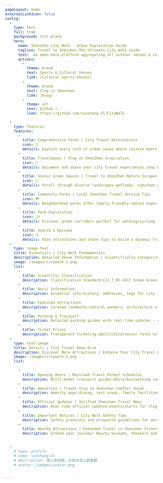 ```yaml
---
pageLayout: home
externalLinkIcon: false
config:
  -
    type: hero
    full: true
    background: tint-plate
    hero:
      name: Shenzhen City Walk - Urban Exploration Guide
      tagline: Travel in Shenzhen:The Ultimate City Walk Guide
      text:  An open-data platform aggregating all outdoor venues & cultural sites in Shenzhen. Discover urban nature and cultural landmarks to plan personalized travel to Shenzhen adventures. As an open-source project, we invite community collaboration to experience Shenzhen's vibrant energy together!
      actions:
        -
          theme: brand
          text: Sports & Cultural Venues
          link: /Cultural-Sports-Venues/
        -
          theme: brand
          text: Vlog in Shenzhen
          link: /blog/
        -
          theme: alt
          text: Github →
          link: https://github.com/sunshang-hl/CityWalk

  -
    type: features
    features:
      -
        title: Comprehensive Parks | City Travel Destinations
        icon: 🌳
        details: Explore every inch of urban oases where leisure meets nature - perfect for vlog in Shenzhen moments!
      -
        title: Travelogues | Vlog in ShenZhen Inspiration
        icon: 📖
        details: Document and share your city travel experiences step by step.
      -
        title: Scenic Green Spaces | Travel to ShenZhen Nature Escapes
        icon: 🌿
        details: Stroll through diverse landscapes:wetlands, suburban parks to forest reserves - your travel visa to Shenzhen unlocks these urban escapes.
      -
        title: Community Parks | Local Shenzhen Travel Service Tips
        icon: 🏞️
        details: Neighborhood parks offer family-friendly nature experiences - essential for Shenzhen travel service recommendations.
      -
        title: Park Exploration
        icon: 🚶‍♂️
        details: Discover green corridors perfect for walking/cycling - hidden gems for mainland travel permit holders.
      -
        title: Search & Reviews
        icon: 🔍
        details: Rate attractions and share tips to build a dynamic travel in Shenzhen community.
  -
    type: image-text
    title: Essentials | City Walk Fundamentals
    description: Detailed Venue Information | Scientifically Categorized Park Profiles for Travel in Shenzhen Planning
    image: /images/citywalk-1.png
    list:
      -
        title: Scientific Classification
        description: Classification Standard:CJJ_T_85-2017 Urban Green Space Criteria
      -
        title: Basic Information 
        description: Essential info:history, addresses, tags for city travel planning.
      -
        title: Featured Attractions 
        description: Curated landmarks:natural wonders, architecture & heritage sites for immersive travel to Shenzhen experiences.
      -
        title: Parking & Transport 
        description: Detailed parking guides with real-time updates - crucial for Shenzhen travel service logistics.
      -
        title: Ticket Prices 
        description: Transparent ticketing:adult/child/senior fares with event-day notices.
  -
    type: text-image
    title: Details | City Travel Deep Dive
    description: Discover More Attractions | Enhance Your City Travel Experience with Insider Tips
    image: /images/citywalk-2.png
    list:
      
      -
        title: Opening Hours | Mainland Travel Permit Schedules
        description: Multi-modal transport guides:metro/bus/walking routes for mainland travel permit users.
      -
        title: Amenities | Travel Visa to Shenzhen Comfort Guide
        description: Amenity maps:dining, rest areas, family facilities for travel in Shenzhen comfort.
      -
        title: Official Updates | Verified Shenzhen Travel News
        description: Real-time official updates:events/alerts for vlog in Shenzhen creators.
      -
        title: Important Notices | City Walk Safety Tips
        description: Safety protocols and etiquette guidelines for worry-free city travel.
      -
        title: Nearby Attractions | Extended Travel in Shenzhen Itineraries
        description: Extend your journey! Nearby museums, theaters and cultural venues for enriched travel visa to Shenzhen experiences.
  

  -
    # type: profile
    # name: sunshang-hl
    # description: 踏上取经路，比抵达灵山更重要。
    # avatar: /images/avatar.png


---
```




